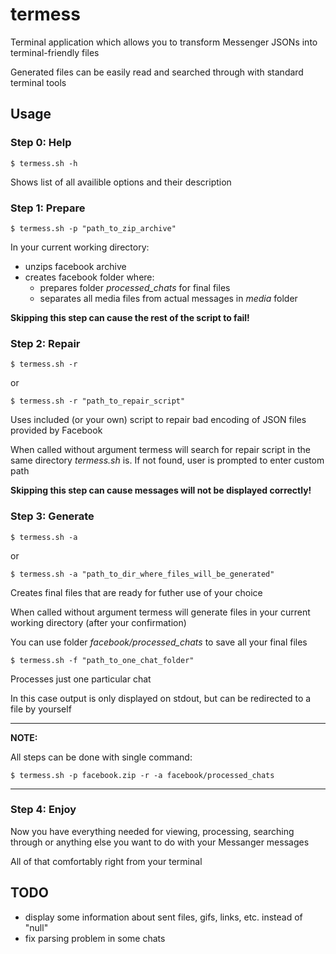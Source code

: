 # termess

Terminal application which allows you to transform Messenger JSONs into terminal-friendly files

Generated files can be easily read and searched through with standard terminal tools

## Usage

### Step 0: Help
```
$ termess.sh -h
```
Shows list of all availible options and their description


### Step 1: Prepare
```
$ termess.sh -p "path_to_zip_archive"
```
In your current working directory:

* unzips facebook archive
* creates facebook folder where:
    * prepares folder *processed_chats* for final files
    * separates all media files from actual messages in *media* folder

**Skipping this step can cause the rest of the script to fail!**


### Step 2: Repair
```
$ termess.sh -r
```
or
```
$ termess.sh -r "path_to_repair_script"
```
Uses included (or your own) script to repair bad encoding of JSON files provided by Facebook

When called without argument termess will search for repair script in the same directory *termess.sh* is. If not found, user is prompted to enter custom path

**Skipping this step can cause messages will not be displayed correctly!**


### Step 3: Generate
```
$ termess.sh -a
```
or
```
$ termess.sh -a "path_to_dir_where_files_will_be_generated"
```
Creates final files that are ready for futher use of your choice

When called without argument termess will generate files in your current working directory (after your confirmation)

You can use folder *facebook/processed_chats* to save all your final files

```
$ termess.sh -f "path_to_one_chat_folder"
```
Processes just one particular chat

In this case output is only displayed on stdout, but can be redirected to a file by yourself

---
**NOTE:**

All steps can be done with single command:
```
$ termess.sh -p facebook.zip -r -a facebook/processed_chats
```
---


### Step 4: Enjoy
Now you have everything needed for viewing, processing, searching through or anything else you want to do with your Messanger messages

All of that comfortably right from your terminal


## TODO

* display some information about sent files, gifs, links, etc. instead of "null"
* fix parsing problem in some chats
